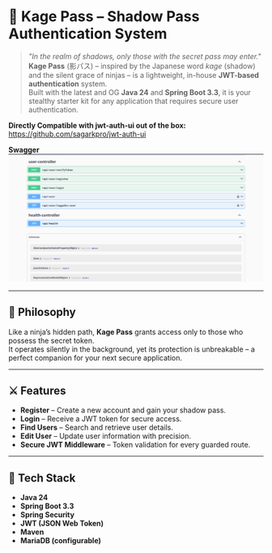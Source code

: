 # 🥷 Kage Pass – Shadow Pass Authentication System

> *"In the realm of shadows, only those with the secret pass may enter."*  
> **Kage Pass** (影パス) – inspired by the Japanese word *kage* (shadow) and the silent grace of ninjas – is a lightweight, in-house **JWT-based authentication** system.  
> Built with the latest and OG **Java 24** and **Spring Boot 3.3**, it is your stealthy starter kit for any application that requires secure user authentication.

**Directly Compatible with jwt-auth-ui out of the box:** https://github.com/sagarkpro/jwt-auth-ui

**Swagger**
![Swagger Screenshot](./screenshots/swagger.png)

---

## 🗿 Philosophy

Like a ninja’s hidden path, **Kage Pass** grants access only to those who possess the secret token.  
It operates silently in the background, yet its protection is unbreakable – a perfect companion for your next secure application.

---

## ⚔️ Features

- **Register** – Create a new account and gain your shadow pass.
- **Login** – Receive a JWT token for secure access.
- **Find Users** – Search and retrieve user details.
- **Edit User** – Update user information with precision.
- **Secure JWT Middleware** – Token validation for every guarded route.

---

## 🏯 Tech Stack

- **Java 24**
- **Spring Boot 3.3**
- **Spring Security**
- **JWT (JSON Web Token)**
- **Maven**
- **MariaDB (configurable)**
